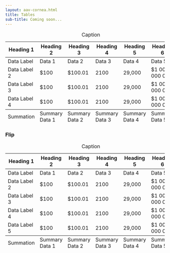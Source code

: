 ```yaml
--- 
layout: aav-cornea.html 
title: Tables
sub-title: Coming soon...
---
```


<table class="data-table" id="data-table">
    <caption class="data-table__caption">Caption</caption>
    <thead class="data-table__head">
    <tr class="data-table__row">
        <th class="data-table__cell">
        Heading 1
        </th>
        <th class="data-table__cell">
        Heading 2
        </th>
        <th class="data-table__cell">
        Heading 3
        </th>
        <th class="data-table__cell">
        Heading 4
        </th>
        <th class="data-table__cell">
        Heading 5
        </th>
        <th class="data-table__cell">
        Heading 6
        </th>
    </tr>
    </thead>
    <tbody class="data-table__body">
    <tr class="data-table__row">
        <td class="data-table__cell">Data Label</td>
        <td class="data-table__cell">Data 1</td>
        <td class="data-table__cell">Data 2</td>
        <td class="data-table__cell">Data 3</td>
        <td class="data-table__cell">Data 4</td>
        <td class="data-table__cell">Data 5</td>
    </tr>
    <tr class="data-table__row data-table__row--right">
        <td class="data-table__cell data-table__cell--left">Data Label 2</td>
        <td class="data-table__cell">$100</td>
        <td class="data-table__cell">$100.01</td>
        <td class="data-table__cell">2100</td>
        <td class="data-table__cell">29,000</td>
        <td class="data-table__cell">$1 000 000 000</td>
    </tr>
    <tr class="data-table__row data-table__row--right">
        <td class="data-table__cell data-table__cell--left">Data Label 3</td>
        <td class="data-table__cell">$100</td>
        <td class="data-table__cell">$100.01</td>
        <td class="data-table__cell">2100</td>
        <td class="data-table__cell">29,000</td>
        <td class="data-table__cell">$1 000 000 000</td>
    </tr>
    <tr class="data-table__row data-table__row--right">
        <td class="data-table__cell data-table__cell--left">Data Label 4</td>
        <td class="data-table__cell">$100</td>
        <td class="data-table__cell">$100.01</td>
        <td class="data-table__cell">2100</td>
        <td class="data-table__cell">29,000</td>
        <td class="data-table__cell">$1 000 000 000</td>
    </tr>
    </tbody>
    <tfoot class="data-table__foot">
    <tr class="data-table__row">
        <td class="data-table__cell">Summation</td>
        <td class="data-table__cell">Summary Data 1</td>
        <td class="data-table__cell">Summary Data 2</td>
        <td class="data-table__cell">Summary Data 3</td>
        <td class="data-table__cell">Summary Data 4</td>
        <td class="data-table__cell">Summary Data 5</td>
    </tr>
    </tfoot>
</table>

### Flip

<table class="data-table data-table--flip" id="data-table-flip">
    <caption class="data-table__caption">Caption</caption>
    <thead class="data-table__head">
        <tr class="data-table__row">
        <th class="data-table__cell">Heading 1</th>
        <th class="data-table__cell">Heading 2</th>
        <th class="data-table__cell">Heading 3</th>
        <th class="data-table__cell">Heading 4</th>
        <th class="data-table__cell">Heading 5</th>
        <th class="data-table__cell">Heading 6</th>
        </tr>
    </thead>
    <tbody class="data-table__body">
        <tr class="data-table__row">
        <td class="data-table__cell">Data Label</td>
        <td class="data-table__cell">Data 1</td>
        <td class="data-table__cell">Data 2</td>
        <td class="data-table__cell">Data 3</td>
        <td class="data-table__cell">Data 4</td>
        <td class="data-table__cell">Data 5</td>
        </tr>
        <tr class="data-table__row data-table__row--right">
        <td class="data-table__cell data-table__cell--left">Data Label 2</td>
        <td class="data-table__cell">$100</td>
        <td class="data-table__cell">$100.01</td>
        <td class="data-table__cell">2100</td>
        <td class="data-table__cell">29,000</td>
        <td class="data-table__cell">$1 000 000 000</td>
        </tr>
        <tr class="data-table__row data-table__row--right">
        <td class="data-table__cell data-table__cell--left">Data Label 3</td>
        <td class="data-table__cell">$100</td>
        <td class="data-table__cell">$100.01</td>
        <td class="data-table__cell">2100</td>
        <td class="data-table__cell">29,000</td>
        <td class="data-table__cell">$1 000 000 000</td>
        </tr>
        <tr class="data-table__row data-table__row--right">
        <td class="data-table__cell data-table__cell--left">Data Label 4</td>
        <td class="data-table__cell">$100</td>
        <td class="data-table__cell">$100.01</td>
        <td class="data-table__cell">2100</td>
        <td class="data-table__cell">29,000</td>
        <td class="data-table__cell">$1 000 000 000</td>
        </tr>
        <tr class="data-table__row data-table__row--right">
            <td class="data-table__cell data-table__cell--left">Data Label 5</td>
            <td class="data-table__cell">$100</td>
            <td class="data-table__cell">$100.01</td>
            <td class="data-table__cell">2100</td>
            <td class="data-table__cell">29,000</td>
            <td class="data-table__cell">$1 000 000 000</td>
        </tr>
    </tbody>
    <tfoot class="data-table__foot">
        <tr class="data-table__row">
        <td class="data-table__cell">Summation</td>
        <td class="data-table__cell">Summary Data 1</td>
        <td class="data-table__cell">Summary Data 2</td>
        <td class="data-table__cell">Summary Data 3</td>
        <td class="data-table__cell">Summary Data 4</td>
        <td class="data-table__cell">Summary Data 5</td>
        </tr>
    </tfoot>
</table>